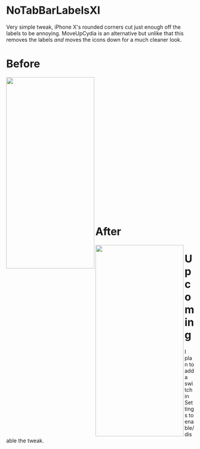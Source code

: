 # NoTabBarLabelsXI

Very simple tweak, iPhone X's rounded corners cut just enough off the labels to be annoying. MoveUpCydia is an alternative but unlike that this removes the labels *and* moves the icons down for a much cleaner look. 

# Before

<a href="url"><img src="https://github.com/MTACS/MTACS.github.io/blob/master/images/tabbar.jpg" align="left" height="512" width="236" ></a>

<br>
<br>
<br>
<br>
<br>
<br>
<br>
<br>
<br> <!-- laziness -->
<br>
<br>
<br>
<br>
<br>
<br>
<br>
<br>
<br>
<br>
<br>
<br>

# After

<a href="url"><img src="https://github.com/MTACS/MTACS.github.io/blob/master/images/notabbar.jpg" align="left" height="512" width="236" ></a>

# Upcoming

I plan to add a switch in Settings to enable/disable the tweak.
